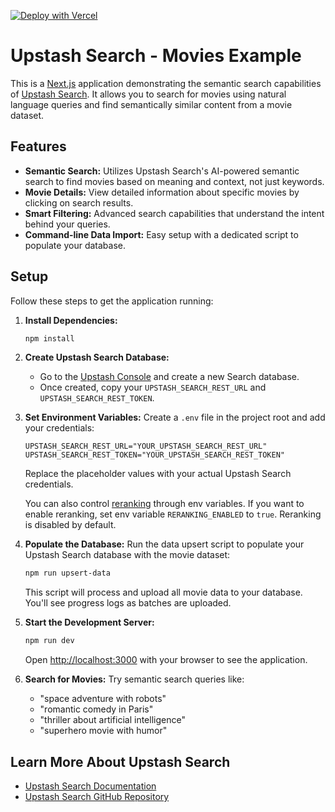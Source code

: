 [![Deploy with Vercel](https://vercel.com/button)](https://vercel.com/new/clone?repository-url=https%3A%2F%2Fgithub.com%2Fupstash%2Fsearch-js%2Ftree%2Fmain%2Fexamples%2Fnextjs-movies&env=UPSTASH_SEARCH_REST_URL,UPSTASH_SEARCH_REST_TOKEN&project-name=upstash-search-movies-semantic)

# Upstash Search - Movies Example

This is a [Next.js](https://nextjs.org) application demonstrating the semantic search capabilities of [Upstash Search](https://upstash.com/docs/search). It allows you to search for movies using natural language queries and find semantically similar content from a movie dataset.

## Features

- **Semantic Search:** Utilizes Upstash Search's AI-powered semantic search to find movies based on meaning and context, not just keywords.
- **Movie Details:** View detailed information about specific movies by clicking on search results.
- **Smart Filtering:** Advanced search capabilities that understand the intent behind your queries.
- **Command-line Data Import:** Easy setup with a dedicated script to populate your database.

## Setup

Follow these steps to get the application running:

1.  **Install Dependencies:**
    ```bash
    npm install
    ```

2.  **Create Upstash Search Database:**
    - Go to the [Upstash Console](https://console.upstash.com/search) and create a new Search database.
    - Once created, copy your `UPSTASH_SEARCH_REST_URL` and `UPSTASH_SEARCH_REST_TOKEN`.

3.  **Set Environment Variables:**
    Create a `.env` file in the project root and add your credentials:
    ```env
    UPSTASH_SEARCH_REST_URL="YOUR_UPSTASH_SEARCH_REST_URL"
    UPSTASH_SEARCH_REST_TOKEN="YOUR_UPSTASH_SEARCH_REST_TOKEN"
    ```
    Replace the placeholder values with your actual Upstash Search credentials.

    You can also control [reranking](https://upstash.com/docs/search/features/reranking) through env variables. If you want to enable reranking, set env variable `RERANKING_ENABLED` to `true`. Reranking is disabled by default.
    
4.  **Populate the Database:**
    Run the data upsert script to populate your Upstash Search database with the movie dataset:
    ```bash
    npm run upsert-data
    ```
    This script will process and upload all movie data to your database. You'll see progress logs as batches are uploaded.

5.  **Start the Development Server:**
    ```bash
    npm run dev
    ```
    Open [http://localhost:3000](http://localhost:3000) with your browser to see the application.

6.  **Search for Movies:**
    Try semantic search queries like:
    - "space adventure with robots"
    - "romantic comedy in Paris"
    - "thriller about artificial intelligence"
    - "superhero movie with humor"

## Learn More About Upstash Search

- [Upstash Search Documentation](https://upstash.com/docs/search)
- [Upstash Search GitHub Repository](https://github.com/upstash/search-js)
